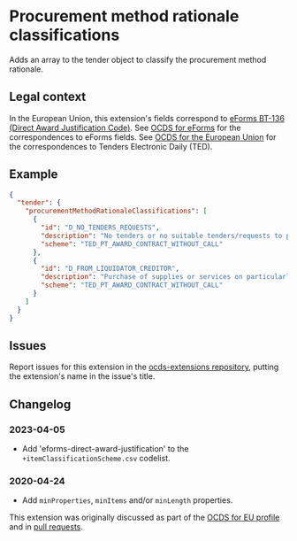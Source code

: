 # Procurement method rationale classifications

Adds an array to the tender object to classify the procurement method rationale.

## Legal context

In the European Union, this extension's fields correspond to [eForms BT-136 (Direct Award Justification Code)](https://docs.ted.europa.eu/eforms/latest/reference/business-terms/). See [OCDS for eForms](https://standard.open-contracting.org/profiles/eforms/) for the correspondences to eForms fields. See [OCDS for the European Union](http://standard.open-contracting.org/profiles/eu/master/en/) for the correspondences to Tenders Electronic Daily (TED).

## Example

```json
{
  "tender": {
    "procurementMethodRationaleClassifications": [
      {
        "id": "D_NO_TENDERS_REQUESTS",
        "description": "No tenders or no suitable tenders/requests to participate in response to a procedure with prior call for competition",
        "scheme": "TED_PT_AWARD_CONTRACT_WITHOUT_CALL"
      },
      {
        "id": "D_FROM_LIQUIDATOR_CREDITOR",
        "description": "Purchase of supplies or services on particularly advantageous terms from the liquidator in an insolvency procedure, an arrangement with creditors or a similar procedure under national laws and regulations",
        "scheme": "TED_PT_AWARD_CONTRACT_WITHOUT_CALL"
      }
    ]
  }
}
```

## Issues

Report issues for this extension in the [ocds-extensions repository](https://github.com/open-contracting/ocds-extensions/issues), putting the extension's name in the issue's title.

## Changelog

### 2023-04-05

* Add 'eforms-direct-award-justification' to the `+itemClassificationScheme.csv` codelist.

### 2020-04-24

* Add `minProperties`, `minItems` and/or `minLength` properties.

This extension was originally discussed as part of the [OCDS for EU profile](https://github.com/open-contracting-extensions/european-union/issues) and in [pull requests](https://github.com/open-contracting-extensions/ocds_procurementMethodRationaleClassifications_extension/pulls?q=is%3Apr+is%3Aclosed).
